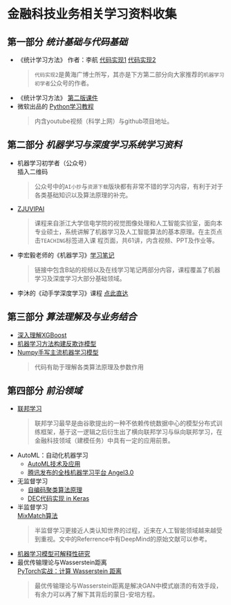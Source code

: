 # 金融科技业务相关学习资料收集

## 第一部分 ***统计基础与代码基础***
* 《统计学习方法》 作者：李航 [代码实现1](https://github.com/WenDesi/lihang_book_algorithm) [代码实现2](https://github.com/fengdu78/lihang-code)<br/>
  > `代码实现2`是黄海广博士所写，其亦是下方第二部分向大家推荐的`机器学习初学者`公众号的作者。
* 《统计学习方法》 [第二版课件](https://pan.baidu.com/s/1HUw0MeBD-1LP-r441oykhw)
* 微软出品的 [Python学习教程](https://mp.weixin.qq.com/s?__biz=MzI3MTA0MTk1MA==&mid=2652054508&idx=4&sn=723354957ed28933ddc154f74365a8da&chksm=f120571dc657de0b6a6182feaf24e3ffd16711df6449becd3e1826b710a660e1dc43b4ec1ffb&mpshare=1&scene=1&srcid=0131EyQBdbZzDQJQbj1RwYS7&sharer_sharetime=1580405684837&sharer_shareid=593d73ae1a135ed19ede5354b6489071&exportkey=AZy2LjalkpV9w2QqK0nCQSA%3D&pass_ticket=csWHPvTAo43pjSZX33LJIs8ODHMOEw3ZX%2BrQWGEuiip8tEuN5jB%2B6sBvYCu4Q53l#rd)
  > 内含youtube视频（科学上网）与github项目地址。

## 第二部分 ***机器学习与深度学习系统学习资料***
* 机器学习初学者（公众号）<br/>
  插入二维码<br/>
  > 公众号中的`AI小抄`与`资源下载`版块都有非常不错的学习内容，有利于对于各类基础知识以及算法原理的补完。
* [ZJUVIPAI](http://www.zjuvipai.com/)<br/>
  > 课程来自浙江大学信电学院的视觉图像处理和人工智能实验室，面向本专业硕士，系统讲解了机器学习及人工智能算法的基本原理。在主页点击`TEACHING`标签进入课 程页面，共61讲，内含视频、PPT及作业等。
* 李宏毅老师的《机器学习》[学习笔记](https://github.com/datawhalechina/leeml-notes)<br/>
  > 链接中包含B站的视频以及在线学习笔记两部分内容，课程覆盖了机器学习及深度学习大部分基础领域。
* 李沐的《动手学深度学习》课程 [点此直达](https://zh.gluon.ai/chapter_preface/preface.html)

## 第三部分 ***算法理解及与业务结合***
* [深入理解XGBoost](https://mp.weixin.qq.com/s?__biz=MzIyNjM2MzQyNg==&mid=2247488040&idx=1&sn=70db1201cf71fbdabdda2834423ba8b5&chksm=e870c365df074a7389a29a39b725016c92420113d90a3f2a2bd7fa92c5f02a61119661475e1f&mpshare=1&scene=1&srcid=01315C3oHIGbIaRsTokE1QWD&sharer_sharetime=1580405518051&sharer_shareid=593d73ae1a135ed19ede5354b6489071&exportkey=ARy2P5K9YWsONJ4QTW%2Fql6Q%3D&pass_ticket=csWHPvTAo43pjSZX33LJIs8ODHMOEw3ZX%2BrQWGEuiip8tEuN5jB%2B6sBvYCu4Q53l#rd)
* [机器学习方法构建反欺诈模型](https://mp.weixin.qq.com/s?__biz=MzI5NDY1MjQzNA==&mid=2247488019&idx=3&sn=bcf56c347170ac8a79df1b04edb29d7a&chksm=ec5ecd6edb294478abeb2231b505f3217a99363a2caf7304b83ed16b33603aa98614bbcb98aa&mpshare=1&scene=1&srcid=1106QdLk6r668jazE4qyanK5&sharer_sharetime=1580405505699&sharer_shareid=593d73ae1a135ed19ede5354b6489071&exportkey=AW%2FH9vdRYEC2q%2FbUAnRpLIE%3D&pass_ticket=csWHPvTAo43pjSZX33LJIs8ODHMOEw3ZX%2BrQWGEuiip8tEuN5jB%2B6sBvYCu4Q53l#rd)
* [Numpy手写主流机器学习模型](https://github.com/ddbourgin/numpy-ml/tree/master/numpy_ml)<br/>
  > 代码有助于理解各类算法原理及参数作用

## 第四部分 ***前沿领域***
* [联邦学习](https://mp.weixin.qq.com/s?__biz=MzI2MDYzMjA4Nw==&mid=2247484717&idx=1&sn=b5ce09ae42dbb13f90b3d8fb50441755&chksm=ea67fe55dd1077435479d9d4f35d8cd3ccd72a5434f97509eda1e6a08acee05fbd6138131980&mpshare=1&scene=1&srcid=0131GIYmPgIj1EThCOQz07sa&sharer_sharetime=1580405976753&sharer_shareid=593d73ae1a135ed19ede5354b6489071&exportkey=AR7Z25eCQaxl%2F1o4oXFrmOQ%3D&pass_ticket=csWHPvTAo43pjSZX33LJIs8ODHMOEw3ZX%2BrQWGEuiip8tEuN5jB%2B6sBvYCu4Q53l#rd)
  > 联邦学习最早是由谷歌提出的一种不依赖传统数据中心的模型分布式训练框架，基于这一逻辑之后衍生出了横向联邦学习与纵向联邦学习，在金融科技领域（建模任务）中具有一定的应用前景。
* AutoML：自动化机器学习<br/>
  * [AutoML技术及应用](https://mp.weixin.qq.com/s?__biz=MzU1NTMyOTI4Mw==&mid=2247493989&idx=1&sn=9207ab0711aa248363bdd52f14f784da&chksm=fbd75b09cca0d21fd04b4ca66b2640c0c6efd5ec44e6142fafa9b5d4dde17eb023bf2160c421&mpshare=1&scene=1&srcid=0131pPrxzbh9g3sRHOyVBsEV&sharer_sharetime=1580406634745&sharer_shareid=593d73ae1a135ed19ede5354b6489071&exportkey=Af2Juj3pRJvIxZ60BdiZhAw%3D&pass_ticket=csWHPvTAo43pjSZX33LJIs8ODHMOEw3ZX%2BrQWGEuiip8tEuN5jB%2B6sBvYCu4Q53l#rd)
  * [腾讯发布的全栈机器学习平台 Angel3.0](https://mp.weixin.qq.com/s?__biz=MzA3MDQ4MzQzMg==&mid=2665691501&idx=1&sn=d907294a47bf1cb23b8a759ca4897d7f&chksm=842bb5eab35c3cfccd3272542b75ea4df14094c7f3f143eecdc649e3bc0d8052d6c766610394&mpshare=1&scene=1&srcid=0131rvSxvYzpkVnswr1WTpcz&sharer_sharetime=1580406584313&sharer_shareid=593d73ae1a135ed19ede5354b6489071&exportkey=AXN1kU3INJyUZSi90M7fH%2FQ%3D&pass_ticket=csWHPvTAo43pjSZX33LJIs8ODHMOEw3ZX%2BrQWGEuiip8tEuN5jB%2B6sBvYCu4Q53l#rd)
* 无监督学习<br/>
  * [自编码聚类算法原理](https://www.cnblogs.com/wzyj/p/9827584.html)
  * [DEC代码实现 in Keras](https://github.com/XifengGuo/DEC-keras/blob/master/DEC.py)
* 半监督学习<br/>
  [MixMatch算法](https://mp.weixin.qq.com/s?__biz=MzI5MDUyMDIxNA==&mid=2247488927&idx=1&sn=8028ec9ff1f8940e82fa6189b96afcd0&chksm=ec1ff866db6871701fdbdda5c2fafa0c83359643ff5ddfde4074ea22598f88d5b9e1f1264f78&mpshare=1&scene=1&srcid=1210zoVHAwt64ImAyTdAvpa9&sharer_sharetime=1580405551424&sharer_shareid=593d73ae1a135ed19ede5354b6489071&exportkey=AXr2NsxySItDYRZgIhK87NA%3D&pass_ticket=csWHPvTAo43pjSZX33LJIs8ODHMOEw3ZX%2BrQWGEuiip8tEuN5jB%2B6sBvYCu4Q53l#rd)<br/>
  > 半监督学习更接近人类认知世界的过程，近来在人工智能领域越来越受到重视。文中的Referrence中有DeepMind的原始文献可以参考。  
* [机器学习模型可解释性研究](https://mp.weixin.qq.com/s?__biz=MzI1MzY0MzE4Mg==&mid=2247485815&idx=1&sn=538dac045556f63b9142aae5d3e6b8d2&chksm=e9d019b6dea790a0d8ace82f0ff3e6dc442b86025140e471744d9c914796daf5bcbef27f5e4f&mpshare=1&scene=1&srcid=0131bDHVUqwfqdUnadZgi3Vf&sharer_sharetime=1580405542041&sharer_shareid=593d73ae1a135ed19ede5354b6489071&exportkey=ASO%2FFCT2GhKymohzZAbRL4g%3D&pass_ticket=csWHPvTAo43pjSZX33LJIs8ODHMOEw3ZX%2BrQWGEuiip8tEuN5jB%2B6sBvYCu4Q53l#rd)
* 最优传输理论与Wasserstein距离<br/>
  [PyTorch实战：计算 Wasserstein 距离](https://mp.weixin.qq.com/s?__biz=MzA4MjEyNTA5Mw==&mid=2652569257&idx=1&sn=2de9ff51aa8a2877efd4caca68e51f6c&chksm=8464d6e3b3135ff5199642d3204d92f1eb95124bad3656653bf23c132f1058511b12ded98005&mpshare=1&scene=1&srcid=0131rLKtJXfxb9wDX8w46FIn&sharer_sharetime=1580405648057&sharer_shareid=593d73ae1a135ed19ede5354b6489071&exportkey=AfBWohuVEA5WKS8IxliW7fA%3D&pass_ticket=csWHPvTAo43pjSZX33LJIs8ODHMOEw3ZX%2BrQWGEuiip8tEuN5jB%2B6sBvYCu4Q53l#rd)<br/>
  > 最优传输理论与Wasserstein距离是解决GAN中模式崩溃的有效手段，有余力可以再了解下其背后的蒙日-安培方程。



